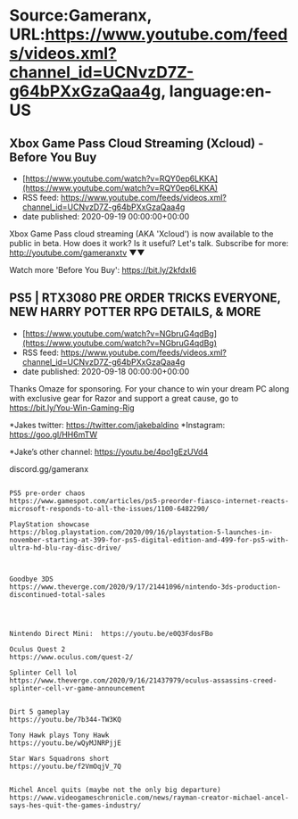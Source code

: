 # Source:Gameranx, URL:https://www.youtube.com/feeds/videos.xml?channel_id=UCNvzD7Z-g64bPXxGzaQaa4g, language:en-US

## Xbox Game Pass Cloud Streaming (Xcloud) - Before You Buy
 - [https://www.youtube.com/watch?v=RQY0ep6LKKA](https://www.youtube.com/watch?v=RQY0ep6LKKA)
 - RSS feed: https://www.youtube.com/feeds/videos.xml?channel_id=UCNvzD7Z-g64bPXxGzaQaa4g
 - date published: 2020-09-19 00:00:00+00:00

Xbox Game Pass cloud streaming (AKA 'Xcloud') is now available to the public in beta. How does it work? Is it useful? Let's talk.
Subscribe for more: http://youtube.com/gameranxtv ▼▼




Watch more 'Before You Buy': https://bit.ly/2kfdxI6

## PS5 | RTX3080 PRE ORDER TRICKS EVERYONE, NEW HARRY POTTER RPG DETAILS, & MORE
 - [https://www.youtube.com/watch?v=NGbruG4qdBg](https://www.youtube.com/watch?v=NGbruG4qdBg)
 - RSS feed: https://www.youtube.com/feeds/videos.xml?channel_id=UCNvzD7Z-g64bPXxGzaQaa4g
 - date published: 2020-09-18 00:00:00+00:00

Thanks Omaze for sponsoring. For your chance to win your dream PC along with exclusive gear for Razor and support a great cause, go to https://bit.ly/You-Win-Gaming-Rig

*Jakes twitter: https://twitter.com/jakebaldino 
*Instagram: https://goo.gl/HH6mTW 

*Jake’s other channel: https://youtu.be/4po1gEzUVd4


 discord.gg/gameranx 




 ~~~~STORIES~~~~

PS5 pre-order chaos
https://www.gamespot.com/articles/ps5-preorder-fiasco-internet-reacts-microsoft-responds-to-all-the-issues/1100-6482290/

PlayStation showcase
https://blog.playstation.com/2020/09/16/playstation-5-launches-in-november-starting-at-399-for-ps5-digital-edition-and-499-for-ps5-with-ultra-hd-blu-ray-disc-drive/



Goodbye 3DS
https://www.theverge.com/2020/9/17/21441096/nintendo-3ds-production-discontinued-total-sales




Nintendo Direct Mini:  https://youtu.be/e0Q3FdosFBo

Oculus Quest 2
https://www.oculus.com/quest-2/

Splinter Cell lol
https://www.theverge.com/2020/9/16/21437979/oculus-assassins-creed-splinter-cell-vr-game-announcement


Dirt 5 gameplay
https://youtu.be/7b344-TW3KQ

Tony Hawk plays Tony Hawk
https://youtu.be/wQyMJNRPjjE

Star Wars Squadrons short
https://youtu.be/f2VmOqjV_7Q


Michel Ancel quits (maybe not the only big departure)
https://www.videogameschronicle.com/news/rayman-creator-michael-ancel-says-hes-quit-the-games-industry/

